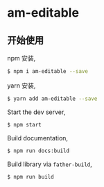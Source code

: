 # am-editable

## 开始使用

npm 安装,

```bash
$ npm i am-editable --save
```

yarn 安装,

```bash
$ yarn add am-editable --save
```

Start the dev server,

```bash
$ npm start
```

Build documentation,

```bash
$ npm run docs:build
```

Build library via `father-build`,

```bash
$ npm run build
```
